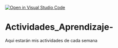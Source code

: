 [![Open in Visual Studio Code](https://classroom.github.com/assets/open-in-vscode-c66648af7eb3fe8bc4f294546bfd86ef473780cde1dea487d3c4ff354943c9ae.svg)](https://classroom.github.com/online_ide?assignment_repo_id=8453272&assignment_repo_type=AssignmentRepo)
# Actividades_Aprendizaje-
Aqui estarán mis actividades de cada semana
